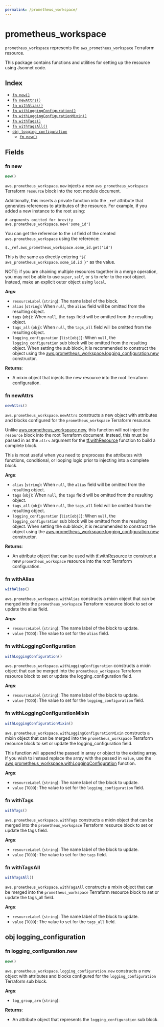```yaml
---
permalink: /prometheus_workspace/
---
```


# prometheus_workspace

`prometheus_workspace` represents the `aws_prometheus_workspace` Terraform resource.



This package contains functions and utilities for setting up the resource using Jsonnet code.


## Index

* [`fn new()`](#fn-new)
* [`fn newAttrs()`](#fn-newattrs)
* [`fn withAlias()`](#fn-withalias)
* [`fn withLoggingConfiguration()`](#fn-withloggingconfiguration)
* [`fn withLoggingConfigurationMixin()`](#fn-withloggingconfigurationmixin)
* [`fn withTags()`](#fn-withtags)
* [`fn withTagsAll()`](#fn-withtagsall)
* [`obj logging_configuration`](#obj-logging_configuration)
  * [`fn new()`](#fn-logging_configurationnew)

## Fields

### fn new

```ts
new()
```


`aws.prometheus_workspace.new` injects a new `aws_prometheus_workspace` Terraform `resource`
block into the root module document.

Additionally, this inserts a private function into the `_ref` attribute that generates references to attributes of the
resource. For example, if you added a new instance to the root using:

    # arguments omitted for brevity
    aws.prometheus_workspace.new('some_id')

You can get the reference to the `id` field of the created `aws.prometheus_workspace` using the reference:

    $._ref.aws_prometheus_workspace.some_id.get('id')

This is the same as directly entering `"${ aws_prometheus_workspace.some_id.id }"` as the value.

NOTE: if you are chaining multiple resources together in a merge operation, you may not be able to use `super`, `self`,
or `$` to refer to the root object. Instead, make an explicit outer object using `local`.

**Args**:
  - `resourceLabel` (`string`): The name label of the block.
  - `alias` (`string`):  When `null`, the `alias` field will be omitted from the resulting object.
  - `tags` (`obj`):  When `null`, the `tags` field will be omitted from the resulting object.
  - `tags_all` (`obj`):  When `null`, the `tags_all` field will be omitted from the resulting object.
  - `logging_configuration` (`list[obj]`):  When `null`, the `logging_configuration` sub block will be omitted from the resulting object. When setting the sub block, it is recommended to construct the object using the [aws.prometheus_workspace.logging_configuration.new](#fn-prometheusworkspaceloggingconfigurationnew) constructor.

**Returns**:
- A mixin object that injects the new resource into the root Terraform configuration.


### fn newAttrs

```ts
newAttrs()
```


`aws.prometheus_workspace.newAttrs` constructs a new object with attributes and blocks configured for the `prometheus_workspace`
Terraform resource.

Unlike [aws.prometheus_workspace.new](#fn-prometheusworkspacenew), this function will not inject the `resource`
block into the root Terraform document. Instead, this must be passed in as the `attrs` argument for the
[tf.withResource](https://github.com/tf-libsonnet/core/tree/main/docs#fn-withresource) function to build a complete block.

This is most useful when you need to preprocess the attributes with functions, conditional, or looping logic prior to
injecting into a complete block.

**Args**:
  - `alias` (`string`):  When `null`, the `alias` field will be omitted from the resulting object.
  - `tags` (`obj`):  When `null`, the `tags` field will be omitted from the resulting object.
  - `tags_all` (`obj`):  When `null`, the `tags_all` field will be omitted from the resulting object.
  - `logging_configuration` (`list[obj]`):  When `null`, the `logging_configuration` sub block will be omitted from the resulting object. When setting the sub block, it is recommended to construct the object using the [aws.prometheus_workspace.logging_configuration.new](#fn-prometheusworkspaceloggingconfigurationnew) constructor.

**Returns**:
  - An attribute object that can be used with [tf.withResource](https://github.com/tf-libsonnet/core/tree/main/docs#fn-withresource) to construct a new `prometheus_workspace` resource into the root Terraform configuration.


### fn withAlias

```ts
withAlias()
```

`aws.prometheus_workspace.withAlias` constructs a mixin object that can be merged into the `prometheus_workspace`
Terraform resource block to set or update the alias field.



**Args**:
  - `resourceLabel` (`string`): The name label of the block to update.
  - `value` (`TODO`): The value to set for the `alias` field.


### fn withLoggingConfiguration

```ts
withLoggingConfiguration()
```

`aws.prometheus_workspace.withLoggingConfiguration` constructs a mixin object that can be merged into the `prometheus_workspace`
Terraform resource block to set or update the logging_configuration field.



**Args**:
  - `resourceLabel` (`string`): The name label of the block to update.
  - `value` (`TODO`): The value to set for the `logging_configuration` field.


### fn withLoggingConfigurationMixin

```ts
withLoggingConfigurationMixin()
```

`aws.prometheus_workspace.withLoggingConfigurationMixin` constructs a mixin object that can be merged into the `prometheus_workspace`
Terraform resource block to set or update the logging_configuration field.

This function will append the passed in array or object to the existing array. If you wish
to instead replace the array with the passed in `value`, use the [aws.prometheus_workspace.withLoggingConfiguration](TODO)
function.


**Args**:
  - `resourceLabel` (`string`): The name label of the block to update.
  - `value` (`TODO`): The value to set for the `logging_configuration` field.


### fn withTags

```ts
withTags()
```

`aws.prometheus_workspace.withTags` constructs a mixin object that can be merged into the `prometheus_workspace`
Terraform resource block to set or update the tags field.



**Args**:
  - `resourceLabel` (`string`): The name label of the block to update.
  - `value` (`TODO`): The value to set for the `tags` field.


### fn withTagsAll

```ts
withTagsAll()
```

`aws.prometheus_workspace.withTagsAll` constructs a mixin object that can be merged into the `prometheus_workspace`
Terraform resource block to set or update the tags_all field.



**Args**:
  - `resourceLabel` (`string`): The name label of the block to update.
  - `value` (`TODO`): The value to set for the `tags_all` field.


## obj logging_configuration



### fn logging_configuration.new

```ts
new()
```


`aws.prometheus_workspace.logging_configuration.new` constructs a new object with attributes and blocks configured for the `logging_configuration`
Terraform sub block.



**Args**:
  - `log_group_arn` (`string`): 

**Returns**:
  - An attribute object that represents the `logging_configuration` sub block.
